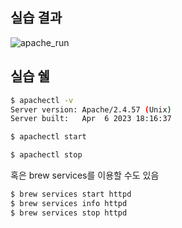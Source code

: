 ## 실습 결과

![apache_run](./assets/apache_run.png)



## 실습 쉘

```bash
$ apachectl -v
Server version: Apache/2.4.57 (Unix)
Server built:   Apr  6 2023 18:16:37

$ apachectl start

$ apachectl stop
```

혹은 brew services를 이용할 수도 있음

```bash
$ brew services start httpd
$ brew services info httpd
$ brew services stop httpd
```